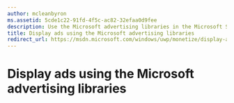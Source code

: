 ```yaml
---
author: mcleanbyron
ms.assetid: 5cde1c22-91fd-4f5c-ac82-32efaa0d9fee
description: Use the Microsoft advertising libraries in the Microsoft Store Services SDK to show banner and video interstitial ads in your XAML or JavaScript/HTML apps.
title: Display ads using the Microsoft advertising libraries
redirect_url: https://msdn.microsoft.com/windows/uwp/monetize/display-ads-in-your-app
---
```


# Display ads using the Microsoft advertising libraries





 

 
